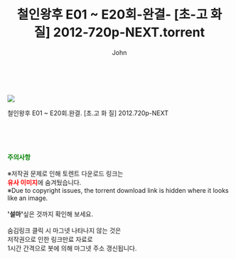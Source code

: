 ﻿---
layout: post
title:  "    철인왕후 E01 ~ E20회-완결- [초-고 화 질] 2012-720p-NEXT.torrent"
author: John
categories: [ 드라마 ]
tags: [  ]
image: https://torrentrj55.com/uploadfile/full/8adc23d58e643bd6a56dbb7dbf0830f06d885aeb.jpg 
description: "    철인왕후 E01 ~ E20회-완결- [초-고 화 질] 2012-720p-NEXT torrent 정보 공유"
toc: true
toc_sticky: true
---

<br>
<p><img src="https://torrentrj55.com/uploadfile/full/8adc23d58e643bd6a56dbb7dbf0830f06d885aeb.jpg"/></p>
 철인왕후 E01 ~ E20회.완결. [초.고 화 질] 2012.720p-NEXT  
    
<br><br><br>
<p data-ke-size="size16"><b><span style="color: green;">주의사항</span></b><br /><br />※저작권 문제로 인해 토렌트 다운로드 링크는<br /><b><span style="color: red;">유사 이미지</span></b>에 숨겨뒀습니다.<br />※Due to copyright issues, the torrent download link is hidden where it looks like an image.<br /><br /><b>'설마'</b>싶은 것까지 확인해 보세요.<br /><br />숨김링크 클릭 시 마그넷 나타나지 않는 것은<br />저작권으로 인한 링크만료 자료로<br />1시간 간격으로 봇에 의해 마그넷 주소 갱신됩니다.</p>
